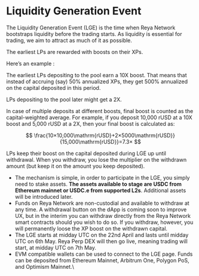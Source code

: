 # Liquidity Generation Event

The Liquidity Generation Event (LGE) is the time when Reya Network bootstraps liquidity before the trading starts. As liquidity is essential for trading, we aim to attract as much of it as possible.

The earliest LPs are rewarded with boosts on their XPs.

Here’s an example :

The earliest LPs depositing to the pool earn a 10X boost. That means that instead of accruing (say) 50% annualized XPs, they get 500% annualized on the capital deposited in this period.

LPs depositing to the pool later might get a 2X.

In case of multiple deposits at different boosts, final boost is counted as the capital-weighted average. For example, if you deposit 10,000 rUSD at a 10X boost and 5,000 rUSD at a 2X, then your final boost is calculated as:

$$
\frac{10×10,000\mathrm{rUSD}+2×5000\mathrm{rUSD}}{15,000\mathrm{rUSD}}=7.3×
$$

LPs keep their boost on the capital deposited during LGE up until withdrawal. When you withdraw, you lose the multiplier on the withdrawn amount (but keep it on the amount you keep deposited).

* The mechanism is simple, in order to participate in the LGE, you simply need to stake assets. **The assets available to stage are USDC from Ethereum mainnet or USDC.e from supported L2s**. Additional assets will be introduced later.
* Funds on Reya Network are non-custodial and available to withdraw at any time. A withdrawal button on the dApp is coming soon to improve UX, but in the interim you can withdraw directly from the Reya Network smart contracts should you wish to do so. If you withdraw, however, you will permanently loose the XP boost on the withdrawn capital.
* The LGE starts at midday UTC on the 22nd April and lasts until midday UTC on 6th May. Reya Perp DEX will then go live, meaning trading will start, at midday UTC on 7th May.
* EVM compatible wallets can be used to connect to the LGE page. Funds can be deposited from Ethereum Mainnet, Arbitrum One, Polygon PoS, and Optimism Mainnet.\

